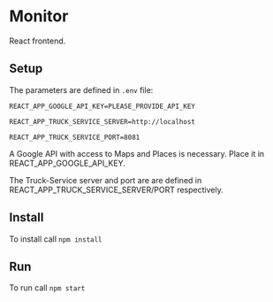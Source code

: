 # Monitor

React frontend.

## Setup

The parameters are defined in `.env` file:

````
REACT_APP_GOOGLE_API_KEY=PLEASE_PROVIDE_API_KEY

REACT_APP_TRUCK_SERVICE_SERVER=http://localhost

REACT_APP_TRUCK_SERVICE_PORT=8081
````

A Google API with access to Maps and Places is necessary. Place it in REACT_APP_GOOGLE_API_KEY.

The Truck-Service server and port are are defined in REACT_APP_TRUCK_SERVICE_SERVER/PORT respectively.

## Install

To install call `npm install`


## Run

To run call `npm start`
